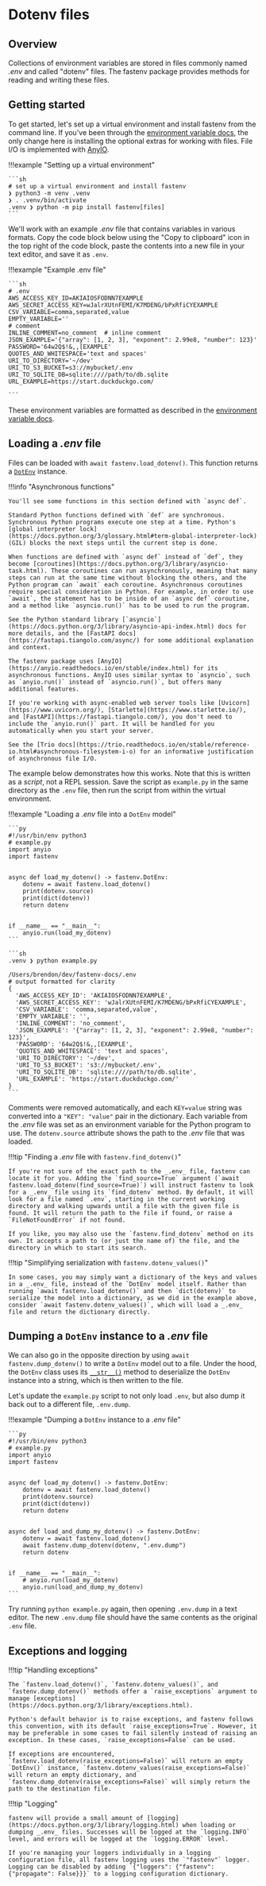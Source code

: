 # Dotenv files

## Overview

Collections of environment variables are stored in files commonly named _.env_ and called "dotenv" files. The fastenv package provides methods for reading and writing these files.

## Getting started

To get started, let's set up a virtual environment and install fastenv from the command line. If you've been through the [environment variable docs](environment.md#getting-started), the only change here is installing the optional extras for working with files. File I/O is implemented with [AnyIO](https://anyio.readthedocs.io/en/stable/fileio.html).

!!!example "Setting up a virtual environment"

    ```sh
    # set up a virtual environment and install fastenv
    ❯ python3 -m venv .venv
    ❯ . .venv/bin/activate
    .venv ❯ python -m pip install fastenv[files]
    ```

We'll work with an example _.env_ file that contains variables in various formats. Copy the code block below using the "Copy to clipboard" icon in the top right of the code block, paste the contents into a new file in your text editor, and save it as `.env`.

!!!example "Example .env file"

    ```sh
    # .env
    AWS_ACCESS_KEY_ID=AKIAIOSFODNN7EXAMPLE
    AWS_SECRET_ACCESS_KEY=wJalrXUtnFEMI/K7MDENG/bPxRfiCYEXAMPLE
    CSV_VARIABLE=comma,separated,value
    EMPTY_VARIABLE=''
    # comment
    INLINE_COMMENT=no_comment  # inline comment
    JSON_EXAMPLE='{"array": [1, 2, 3], "exponent": 2.99e8, "number": 123}'
    PASSWORD='64w2Q$!&,,[EXAMPLE'
    QUOTES_AND_WHITESPACE='text and spaces'
    URI_TO_DIRECTORY='~/dev'
    URI_TO_S3_BUCKET=s3://mybucket/.env
    URI_TO_SQLITE_DB=sqlite:////path/to/db.sqlite
    URL_EXAMPLE=https://start.duckduckgo.com/

    ```

These environment variables are formatted as described in the [environment variable docs](environment.md#tips).

## Loading a _.env_ file

Files can be loaded with `await fastenv.load_dotenv()`. This function returns a [`DotEnv`](environment.md) instance.

!!!info "Asynchronous functions"

    You'll see some functions in this section defined with `async def`.

    Standard Python functions defined with `def` are synchronous. Synchronous Python programs execute one step at a time. Python's [global interpreter lock](https://docs.python.org/3/glossary.html#term-global-interpreter-lock) (GIL) blocks the next steps until the current step is done.

    When functions are defined with `async def` instead of `def`, they become [coroutines](https://docs.python.org/3/library/asyncio-task.html). These coroutines can run asynchronously, meaning that many steps can run at the same time without blocking the others, and the Python program can `await` each coroutine. Asynchronous coroutines require special consideration in Python. For example, in order to use `await`, the statement has to be inside of an `async def` coroutine, and a method like `asyncio.run()` has to be used to run the program.

    See the Python standard library [`asyncio`](https://docs.python.org/3/library/asyncio-api-index.html) docs for more details, and the [FastAPI docs](https://fastapi.tiangolo.com/async/) for some additional explanation and context.

    The fastenv package uses [AnyIO](https://anyio.readthedocs.io/en/stable/index.html) for its asynchronous functions. AnyIO uses similar syntax to `asyncio`, such as `anyio.run()` instead of `asyncio.run()`, but offers many additional features.

    If you're working with async-enabled web server tools like [Uvicorn](https://www.uvicorn.org/), [Starlette](https://www.starlette.io/), and [FastAPI](https://fastapi.tiangolo.com/), you don't need to include the `anyio.run()` part. It will be handled for you automatically when you start your server.

    See the [Trio docs](https://trio.readthedocs.io/en/stable/reference-io.html#asynchronous-filesystem-i-o) for an informative justification of asynchronous file I/O.

The example below demonstrates how this works. Note that this is written as a _script_, not a REPL session. Save the script as `example.py` in the same directory as the `.env` file, then run the script from within the virtual environment.

!!!example "Loading a _.env_ file into a `DotEnv` model"

    ```py
    #!/usr/bin/env python3
    # example.py
    import anyio
    import fastenv


    async def load_my_dotenv() -> fastenv.DotEnv:
        dotenv = await fastenv.load_dotenv()
        print(dotenv.source)
        print(dict(dotenv))
        return dotenv


    if __name__ == "__main__":
        anyio.run(load_my_dotenv)
    ```

    ```sh
    .venv ❯ python example.py

    /Users/brendon/dev/fastenv-docs/.env
    # output formatted for clarity
    {
      'AWS_ACCESS_KEY_ID': 'AKIAIOSFODNN7EXAMPLE',
      'AWS_SECRET_ACCESS_KEY': 'wJalrXUtnFEMI/K7MDENG/bPxRfiCYEXAMPLE',
      'CSV_VARIABLE': 'comma,separated,value',
      'EMPTY_VARIABLE': '',
      'INLINE_COMMENT': 'no_comment',
      'JSON_EXAMPLE': '{"array": [1, 2, 3], "exponent": 2.99e8, "number": 123}',
      'PASSWORD': '64w2Q$!&,,[EXAMPLE',
      'QUOTES_AND_WHITESPACE': 'text and spaces',
      'URI_TO_DIRECTORY': '~/dev',
      'URI_TO_S3_BUCKET': 's3://mybucket/.env',
      'URI_TO_SQLITE_DB': 'sqlite:////path/to/db.sqlite',
      'URL_EXAMPLE': 'https://start.duckduckgo.com/'
    }
    ```

Comments were removed automatically, and each `KEY=value` string was converted into a `"KEY": "value"` pair in the dictionary. Each variable from the _.env_ file was set as an environment variable for the Python program to use. The `dotenv.source` attribute shows the path to the _.env_ file that was loaded.

!!!tip "Finding a _.env_ file with `fastenv.find_dotenv()`"

    If you're not sure of the exact path to the _.env_ file, fastenv can locate it for you. Adding the `find_source=True` argument (`await fastenv.load_dotenv(find_source=True)`) will instruct fastenv to look for a _.env_ file using its `find_dotenv` method. By default, it will look for a file named `.env`, starting in the current working directory and walking upwards until a file with the given file is found. It will return the path to the file if found, or raise a `FileNotFoundError` if not found.

    If you like, you may also use the `fastenv.find_dotenv` method on its own. It accepts a path to (or just the name of) the file, and the directory in which to start its search.

!!!tip "Simplifying serialization with `fastenv.dotenv_values()`"

    In some cases, you may simply want a dictionary of the keys and values in a _.env_ file, instead of the `DotEnv` model itself. Rather than running `await fastenv.load_dotenv()` and then `dict(dotenv)` to serialize the model into a dictionary, as we did in the example above, consider `await fastenv.dotenv_values()`, which will load a _.env_ file and return the dictionary directly.

## Dumping a `DotEnv` instance to a _.env_ file

We can also go in the opposite direction by using `await fastenv.dump_dotenv()` to write a `DotEnv` model out to a file. Under the hood, the `DotEnv` class uses its [`__str__()`](https://docs.python.org/3/reference/datamodel.html#object.__str__) method to deserialize the `DotEnv` instance into a string, which is then written to the file.

Let's update the `example.py` script to not only load `.env`, but also dump it back out to a different file, `.env.dump`.

!!!example "Dumping a `DotEnv` instance to a _.env_ file"

    ```py
    #!/usr/bin/env python3
    # example.py
    import anyio
    import fastenv


    async def load_my_dotenv() -> fastenv.DotEnv:
        dotenv = await fastenv.load_dotenv()
        print(dotenv.source)
        print(dict(dotenv))
        return dotenv


    async def load_and_dump_my_dotenv() -> fastenv.DotEnv:
        dotenv = await fastenv.load_dotenv()
        await fastenv.dump_dotenv(dotenv, ".env.dump")
        return dotenv


    if __name__ == "__main__":
        # anyio.run(load_my_dotenv)
        anyio.run(load_and_dump_my_dotenv)
    ```

Try running `python example.py` again, then opening `.env.dump` in a text editor. The new `.env.dump` file should have the same contents as the original `.env` file.

## Exceptions and logging

!!!tip "Handling exceptions"

    The `fastenv.load_dotenv()`, `fastenv.dotenv_values()`, and `fastenv.dump_dotenv()` methods offer a `raise_exceptions` argument to manage [exceptions](https://docs.python.org/3/library/exceptions.html).

    Python's default behavior is to raise exceptions, and fastenv follows this convention, with its default `raise_exceptions=True`. However, it may be preferable in some cases to fail silently instead of raising an exception. In these cases, `raise_exceptions=False` can be used.

    If exceptions are encountered, `fastenv.load_dotenv(raise_exceptions=False)` will return an empty `DotEnv()` instance, `fastenv.dotenv_values(raise_exceptions=False)` will return an empty dictionary, and `fastenv.dump_dotenv(raise_exceptions=False)` will simply return the path to the destination file.

!!!tip "Logging"

    fastenv will provide a small amount of [logging](https://docs.python.org/3/library/logging.html) when loading or dumping _.env_ files. Successes will be logged at the `logging.INFO` level, and errors will be logged at the `logging.ERROR` level.

    If you're managing your loggers individually in a logging configuration file, all fastenv logging uses the `"fastenv"` logger. Logging can be disabled by adding `{"loggers": {"fastenv": {"propagate": False}}}` to a logging configuration dictionary.

